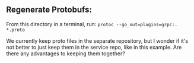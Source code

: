 ## Regenerate Protobufs: 

From this directory in a terminal, run:
`protoc --go_out=plugins=grpc:. *.proto`

We currently keep proto files in the separate repository, but I wonder if it's not better to just keep them in the service repo, like in this example. Are there any advantages to keeping them together?
